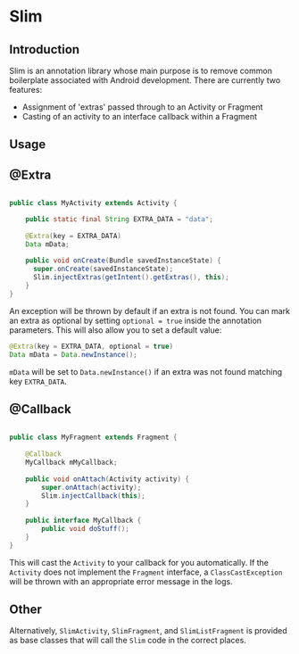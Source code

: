 Slim
====

Introduction
------------
Slim is an annotation library whose main purpose is to remove common boilerplate associated with Android development.
There are currently two features:

+ Assignment of 'extras' passed through to an Activity or Fragment
+ Casting of an activity to an interface callback within a Fragment

Usage
-----

@Extra
------
```java

public class MyActivity extends Activity {

    public static final String EXTRA_DATA = "data";
    
    @Extra(key = EXTRA_DATA)
    Data mData;
    
    public void onCreate(Bundle savedInstanceState) {
      super.onCreate(savedInstanceState);
      Slim.injectExtras(getIntent().getExtras(), this);
    }
}
```

An exception will be thrown by default if an extra is not found. You can mark an extra as optional by setting `optional = true` inside the annotation parameters. This will also allow you to set a default value:

```java
@Extra(key = EXTRA_DATA, optional = true)
Data mData = Data.newInstance();
```

`mData` will be set to `Data.newInstance()` if an extra was not found matching key `EXTRA_DATA`.

@Callback
---------
```java

public class MyFragment extends Fragment {
    
    @Callback
    MyCallback mMyCallback;
        
    public void onAttach(Activity activity) {
        super.onAttach(activity);
        Slim.injectCallback(this);
    }
        
    public interface MyCallback {
        public void doStuff();
    }
}
```

This will cast the `Activity` to your callback for you automatically. If the `Activity` does not implement the `Fragment` interface, a `ClassCastException` will be thrown with an appropriate error message in the logs.

Other
-----

Alternatively, `SlimActivity`, `SlimFragment`, and `SlimListFragment` is provided as base classes that will call the `Slim` code in the correct places.
